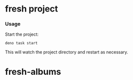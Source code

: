# fresh project

### Usage

Start the project:

```
deno task start
```

This will watch the project directory and restart as necessary.
# fresh-albums
